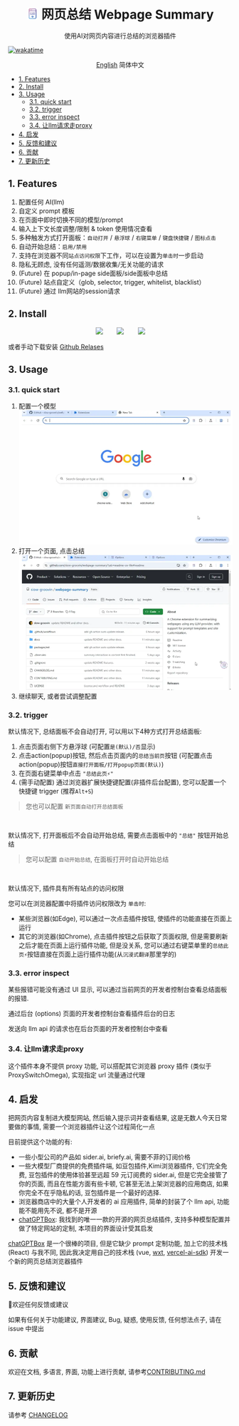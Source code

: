 
<h1 style="display: flex; flex-direction: row;justify-content:center; align-items: center; gap:.25em;">
 <img src="../packages/ext/assets/16.png" width="26"/>
 <span> 网页总结 Webpage Summary</span>
</h1>
<p align="center">使用AI对网页内容进行总结的浏览器插件</p>


[![wakatime](https://wakatime.com/badge/user/6476bd96-6b6e-4943-b20d-e7f34889cb5a/project/34d281d5-2656-4ac2-a17c-4141f46d06f7.svg)](https://wakatime.com/badge/user/6476bd96-6b6e-4943-b20d-e7f34889cb5a/project/34d281d5-2656-4ac2-a17c-4141f46d06f7)

<p align="center">
  <a href="/README.md">English</a>
  <span>简体中文</span>
</p>

- [1. Features](#1-features)
- [2. Install](#2-install)
- [3. Usage](#3-usage)
  - [3.1. quick start](#31-quick-start)
  - [3.2. trigger](#32-trigger)
  - [3.3. error inspect](#33-error-inspect)
  - [3.4. 让llm请求走proxy](#34-让llm请求走proxy)
- [4. 启发](#4-启发)
- [5. 反馈和建议](#5-反馈和建议)
- [6. 贡献](#6-贡献)
- [7. 更新历史](#7-更新历史)


## 1. Features

1. 配置任何 AI(llm)
2. 自定义 prompt 模板
3. 在页面中即时切换不同的模型/prompt
4. 输入上下文长度调整/限制 & token 使用情况查看
5. 多种触发方式打开面板：`自动打开` / `悬浮球` / `右键菜单` / `键盘快捷键` / `图标点击`
6. 自动开始总结：`启用/禁用`
7. 支持在浏览器不同`站点访问权限`下工作，可以在设置为`单击时`一步启动
8. 隐私无顾虑, 没有任何遥测/数据收集/无关功能的请求
9. (Future) 在 popup/in-page side面板/side面板中总结
10. (Future) 站点自定义（glob, selector, trigger, whitelist, blacklist）
11. (Future) 通过 llm网站的session请求


##  2. Install
<div align="" style="display: flex; flex-direction: row;justify-content:center; align-items: center; gap:2.25em;">
  <a href="https://chromewebstore.google.com/detail/dhdnamkkepndgjimbpacmibkblndangk?utm_source=item-share-cp/">
    <img src="https://fonts.gstatic.com/s/i/productlogos/chrome_store/v8/192px.svg" height="40" target="_blank"/ >
  </a>
  <a href="https://microsoftedge.microsoft.com/addons/detail//
jidechjgegiafmcmmhlifebacppcfboe" disabled>
    <img src="https://uhf.microsoft.com/images/microsoft/RE1Mu3b.png" height="30"/  target="_blank">
  </a>
  <a href="https://addons.mozilla.org/zh-CN/firefox/addon/webpage-summary/">
    <img src="https://addons.mozilla.org/static-frontend/459ebe418a9783cd0b80bdd8b98e5faa.svg" height="30"/ target="_blank" >
  </a>
</div>

或者手动下载安装 [Github Relases](https://github.com/slow-groovin/webpage-summary/releases)

## 3. Usage
### 3.1. quick start
1. 配置一个模型
![create model](/docs/img/create-model-anim.webp?width=500&height=300)
2. 打开一个页面, 点击总结
![summary](/docs/img/summary-anim.webp)
3. 继续聊天, 或者尝试调整配置




### 3.2. trigger
默认情况下, 总结面板不会自动打开, 可以用以下4种方式打开总结面板:
1. 点击页面右侧下方悬浮球 (可配置`是(默认)/否`显示)
2. 点击action(popup)按钮, 然后点击页面内的`总结当前页`按钮 (可配置点击action(popup)按钮`直接打开面板/打开popup页面(默认)`)
3. 在页面右键菜单中点击 `"总结此页⚡"`
4. (需手动配置) 通过浏览器扩展快捷键配置(非插件后台配置), 您可以配置一个快捷键 trigger (推荐`Alt+S`)

> 您也可以配置 `新页面自动打开总结面板`

<br>

默认情况下, 打开面板后不会自动开始总结, 需要点击面板中的 `"总结"` 按钮开始总结
> 您可以配置 `自动开始总结`, 在面板打开时自动开始总结

<br>

默认情况下, 插件具有所有站点的访问权限

您可以在浏览器配置中将插件访问权限改为 `单击时`:
- 某些浏览器(如Edge), 可以通过一次点击插件按钮, 使插件的功能直接在页面上运行
- 其它的浏览器(如Chrome), 点击插件按钮之后获取了页面权限, 但是需要刷新之后才能在页面上运行插件功能, 但是没关系, 您可以通过右键菜单里的`总结此页⚡`按钮直接在页面上运行插件功能(从`沉浸式翻译`那里学的)




### 3.3. error inspect
某些报错可能没有通过 UI 显示, 可以通过当前网页的开发者控制台查看总结面板的报错.

通过后台 (options) 页面的开发者控制台查看插件后台的日志

发送向 llm api 的请求也在后台页面的开发者控制台中查看

### 3.4. 让llm请求走proxy
这个插件本身不提供 proxy 功能, 可以搭配其它浏览器 proxy 插件 (类似于 ProxySwitchOmega), 实现指定 url 流量通过代理


## 4. 启发
把网页内容复制进大模型网站, 然后输入提示词并查看结果, 这是无数人今天日常要做的事情, 需要一个浏览器插件让这个过程简化一点

目前提供这个功能的有:
- 一些小型公司的产品如 sider.ai, briefy.ai, 需要不菲的订阅价格
- 一些大模型厂商提供的免费插件端, 如豆包插件,Kimi浏览器插件, 它们完全免费, 豆包插件的使用体验甚至远超 59 元订阅费的 sider.ai, 但是它完全接管了你的页面, 而且在性能方面有些卡顿, 它甚至无法上架浏览器的应用商店, 如果你完全不在乎隐私的话, 豆包插件是一个最好的选择.
- 浏览器商店中的大量个人开发者的 ai 应用插件, 简单的封装了个 llm api, 功能能不能用先不说, 都不是开源
- [chatGPTBox](https://github.com/josStorer/chatGPTBox): 我找到的唯一一款的开源的网页总结插件, 支持多种模型配置并做了特定网站的定制, 本项目的界面设计受其启发

[chatGPTBox](https://github.com/josStorer/chatGPTBox) 是一个很棒的项目, 但是它缺少 prompt 定制功能, 加上它的技术栈 (React) 与我不同, 因此我决定用自己的技术栈 (vue, [wxt](https://github.com/wxt-dev/wxt), [vercel-ai-sdk](https://sdk.vercel.ai/)) 开发一个新的网页总结浏览器插件



## 5. 反馈和建议
🙌欢迎任何反馈或建议

如果有任何关于功能建议, 界面建议, Bug, 疑惑, 使用反馈, 任何想法点子, 请在 issue 中提出


## 6. 贡献
欢迎在文档, 多语言, 界面, 功能上进行贡献, 请参考[CONTRIBUTING.md](CONTRIBUTING.md)

## 7. 更新历史
请参考 [CHANGELOG](/CHANGELOG.md)

